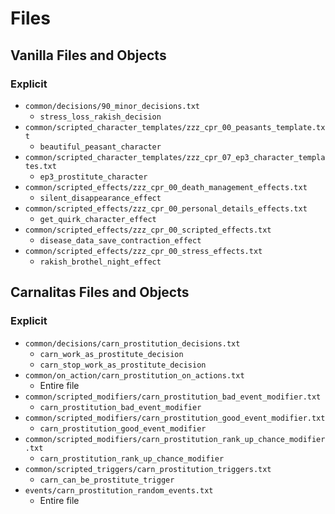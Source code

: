 # Files

## Vanilla Files and Objects

### Explicit

* `common/decisions/90_minor_decisions.txt`
  * `stress_loss_rakish_decision`
* `common/scripted_character_templates/zzz_cpr_00_peasants_template.txt`
  * `beautiful_peasant_character`
* `common/scripted_character_templates/zzz_cpr_07_ep3_character_templates.txt`
  * `ep3_prostitute_character`
* `common/scripted_effects/zzz_cpr_00_death_management_effects.txt`
  * `silent_disappearance_effect`
* `common/scripted_effects/zzz_cpr_00_personal_details_effects.txt`
  * `get_quirk_character_effect`
* `common/scripted_effects/zzz_cpr_00_scripted_effects.txt`
  * `disease_data_save_contraction_effect`
* `common/scripted_effects/zzz_cpr_00_stress_effects.txt`
  * `rakish_brothel_night_effect`

## Carnalitas Files and Objects

### Explicit

* `common/decisions/carn_prostitution_decisions.txt`
  * `carn_work_as_prostitute_decision`
  * `carn_stop_work_as_prostitute_decision`
* `common/on_action/carn_prostitution_on_actions.txt`
  * Entire file
* `common/scripted_modifiers/carn_prostitution_bad_event_modifier.txt`
  * `carn_prostitution_bad_event_modifier`
* `common/scripted_modifiers/carn_prostitution_good_event_modifier.txt`
  * `carn_prostitution_good_event_modifier`
* `common/scripted_modifiers/carn_prostitution_rank_up_chance_modifier.txt`
  * `carn_prostitution_rank_up_chance_modifier`
* `common/scripted_triggers/carn_prostitution_triggers.txt`
  * `carn_can_be_prostitute_trigger`
* `events/carn_prostitution_random_events.txt`
  * Entire file
